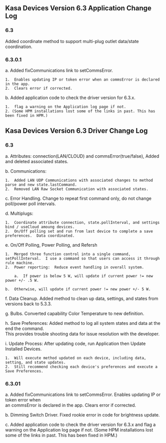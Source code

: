 ## Kasa Devices Version 6.3 Application Change Log

### 6.3
Added coordinate method to support multi-plug outlet data/state coordination.

### 6.3.0.1
a.  Added fixCommunications link to setCommsError.

    1.  Enables updating IP or token error when an commsError is declared in the app.
    2.  Clears error if corrected.

b.  Added application code to check the driver version for 6.3.x.

    1.  flag a warning on the Application log page if not.
    2. (Some HPM installations lost some of the links in past. This has been fixed in HPM.)

## Kasa Devices Version 6.3 Driver Change Log
### 6.3
a.  Attributes: connection(LAN/CLOUD) and commsError(true/false),  Added and deleted associated states.

b.  Communications:

    1.  Added LAN UDP Communications with associated changes to method parse and new state.lastCommand.
    2.  Removed LAN Raw Socket Communication with associated states.
    
c.  Error Handling.  Change to repeat first command only, do not change poll/power poll intervals.

d.  Multiplugs:

    1.  Coordinate attribute connection, state.pollInterval, and settings bind / useCloud amoung devices.
    2.  On/Off polling set and run from last device to complete a save preferences.  Data coordinated.

e.  On/Off Polling, Power Polling, and Refersh

    1.  Merged three function control into a single command, setPollInterval.  I use a command so that users can access it through rule machine.
    2.  Power reporting:  Reduce event handling in overall system.

        a.  If power is below 5 W, will update if current power != new power +/- .5 W.
	
	b.  Otherwise, will update if current power != new power +/- 5 W.

f.  Data Cleanup.  Added method to clean up data, settings, and states from versions back to 5.3.3.

g.  Bulbs.  Converted capability Color Temperature to new definition.

h.  Save Preferences:  Added method to log all system states and data at the end the command.  
This provides trouble shooting data for issue resolution with the developer.

i.  Update Process: After updating code, run Application then Update Installed Devices.

    1.  Will execute method updated on each device, including data, setting, and state updates.
    2.  Still recommend checking each device's preferences and execute a Save Preferences.

### 6.3.01

a.  Added fixCommunications link to setCommsError.  Enables updating IP or token error when  
an commsError is declared in the app.  Clears error if corrected.

b.  Dimming Switch Driver.  Fixed rookie error in code for brightness update.

c.  Added application code to check the driver version for 6.3.x and flag a warning on the 
Application log page if not.  (Some HPM installations lost some of the links in past. 
This has been fixed in HPM.)





